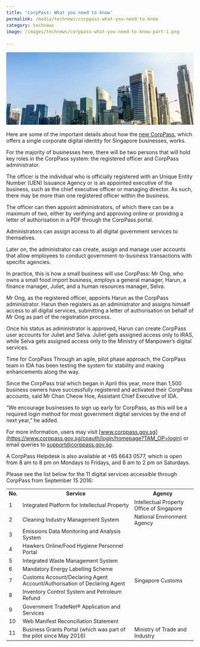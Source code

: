 ```yaml
---
title: 'CorpPass: What you need to know'
permalink: /media/technews/corppass-what-you-need-to-know
category: technews
image: /images/technews/corppass-what-you-need-to-know-part-1.png

---
```



![corppass: what you need to know](/images/technews/corppass-what-you-need-to-know-part-1.png)

Here are some of the important details about how the [new CorpPass](https://www.tech.gov.sg/IDA.html), which offers a single corporate digital identity for Singapore businesses, works.

For the majority of businesses here, there will be two persons that will hold key roles in the CorpPass system: the registered officer and CorpPass administrator. 

The officer is the individual who is officially registered with an Unique Entity Number (UEN) Issuance Agency or is an appointed executive of the business, such as the chief executive officer or managing director. As such, there may be more than one registered officer within the business.

The officer can then appoint administrators, of which there can be a maximum of two, either by verifying and approving online or providing a letter of authorisation in a PDF through the CorpPass portal. 

Administrators can assign access to all digital government services to themselves. 

Later on, the administrator can create, assign and manage user accounts that allow employees to conduct government-to-business transactions with specific agencies.

In practice, this is how a small business will use CorpPass: Mr Ong, who owns a small food import business, employs a general manager, Harun, a finance manager, Juliet, and a human resources manager, Selva. 

Mr Ong, as the registered officer, appoints Harun as the CorpPass administrator. Harun then registers as an administrator and assigns himself access to all digital services, submitting a letter of authorisation on behalf of Mr Ong as part of the registration process. 

Once his status as administrator is approved, Harun can create CorpPass user accounts for Juliet and Selva. Juliet gets assigned access only to IRAS, while Selva gets assigned access only to the Ministry of Manpower’s digital services. 

Time for CorpPass
Through an agile, pilot phase approach, the CorpPass team in IDA has been testing the system for stability and making enhancements along the way.

Since the CorpPass trial which began in April this year, more than 1,500 business owners have successfully registered and activated their CorpPass accounts, said Mr Chan Cheow Hoe, Assistant Chief Executive of IDA.

“We encourage businesses to sign up early for CorpPass, as this will be a required login method for most government digital services by the end of next year,” he added.

For more information, users may visit [www.corppass.gov.sg](https://www.corppass.gov.sg/cpauth/login/homepage?TAM_OP=login) or email queries to support@corppass.gov.sg.

A CorpPass Helpdesk is also available at +65 6643 0577, which is open from 8 am to 8 pm on Mondays to Fridays, and 8 am to 2 pm on Saturdays. 

Please see the list below for the 11 digital services accessible through CorpPass from September 15 2016:

<table>
  <tr>
    <th>No.</th>
    <th>Service</th>
    <th>Agency</th>
  </tr>
  <tr>
    <td>1</td>
    <td>Integrated Platform for Intellectual Property</td>
    <td>Intellectual Property Office of Singapore</td>
  </tr>
  <tr>
    <td>2</td>
    <td>Cleaning Industry Management System</td>
    <td>National Environment Agency</td>
  </tr>
  <tr>
    <td>3</td>
    <td>Emissions Data Monitoring and Analysis System</td>
    <td></td>
  </tr>
  <tr>
    <td>4</td>
    <td>Hawkers Online/Food Hygiene Personnel Portal</td>
    <td></td>
  </tr>
  <tr>
    <td>5</td>
    <td>Integrated Waste Management System</td>
    <td></td>
  </tr>
  <tr>
    <td>6</td>
    <td>Mandatory Energy Labelling Scheme</td>
    <td></td>
  </tr>
  <tr>
    <td>7</td>
    <td>Customs Account/Declaring Agent Account/Authorisation of Declaring Agent</td>
    <td>Singapore Customs</td>
  </tr>
  <tr>
    <td>8</td>
    <td>Inventory Control System and Petroleum Refund</td>
    <td></td>
  </tr>
  <tr>
    <td>9</td>
    <td>Government TradeNet® Application and Services</td>
    <td></td>
  </tr>
  <tr>
    <td>10</td>
    <td>Web Manifest Reconciliation Statement</td>
    <td></td>
  </tr>
  <tr>
    <td>11</td>
    <td>Business Grants Portal (which was part of the pilot since May 2016)</td>
    <td>Ministry of Trade and Industry</td>
  </tr>
</table>

